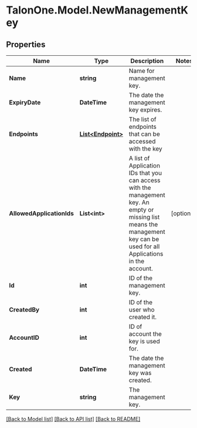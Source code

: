 # TalonOne.Model.NewManagementKey
## Properties

Name | Type | Description | Notes
------------ | ------------- | ------------- | -------------
**Name** | **string** | Name for management key. | 
**ExpiryDate** | **DateTime** | The date the management key expires. | 
**Endpoints** | [**List&lt;Endpoint&gt;**](Endpoint.md) | The list of endpoints that can be accessed with the key | 
**AllowedApplicationIds** | **List&lt;int&gt;** | A list of Application IDs that you can access with the management key. An empty or missing list means the management key can be used for all Applications in the account.  | [optional] 
**Id** | **int** | ID of the management key. | 
**CreatedBy** | **int** | ID of the user who created it. | 
**AccountID** | **int** | ID of account the key is used for. | 
**Created** | **DateTime** | The date the management key was created. | 
**Key** | **string** | The management key. | 

[[Back to Model list]](../README.md#documentation-for-models) [[Back to API list]](../README.md#documentation-for-api-endpoints) [[Back to README]](../README.md)

